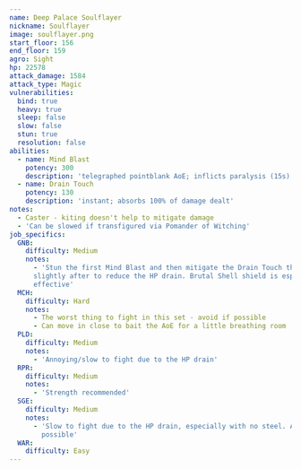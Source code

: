 ```yaml
---
name: Deep Palace Soulflayer
nickname: Soulflayer
image: soulflayer.png
start_floor: 156
end_floor: 159
agro: Sight
hp: 22578
attack_damage: 1584
attack_type: Magic
vulnerabilities:
  bind: true
  heavy: true
  sleep: false
  slow: false
  stun: true
  resolution: false
abilities:
  - name: Mind Blast
    potency: 300
    description: 'telegraphed pointblank AoE; inflicts paralysis (15s)'
  - name: Drain Touch
    potency: 130
    description: 'instant; absorbs 100% of damage dealt'
notes:
  - Caster - kiting doesn't help to mitigate damage
  - 'Can be slowed if transfigured via Pomander of Witching'
job_specifics:
  GNB:
    difficulty: Medium
    notes:
      - 'Stun the first Mind Blast and then mitigate the Drain Touch that comes
      slightly after to reduce the HP drain. Brutal Shell shield is especially
      effective'
  MCH:
    difficulty: Hard
    notes:
      - The worst thing to fight in this set - avoid if possible
      - Can move in close to bait the AoE for a little breathing room
  PLD:
    difficulty: Medium
    notes:
      - 'Annoying/slow to fight due to the HP drain'
  RPR:
    difficulty: Medium
    notes:
      - 'Strength recommended'
  SGE:
    difficulty: Medium
    notes:
      - 'Slow to fight due to the HP drain, especially with no steel. Avoid if
        possible'
  WAR:
    difficulty: Easy
---
```

